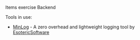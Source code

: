 Items exercise Backend

Tools in use:

  - [MinLog](https://github.com/EsotericSoftware/minlog) - A zero overhead and lightweight logging tool by [EsotericSoftware](https://github.com/EsotericSoftware)


